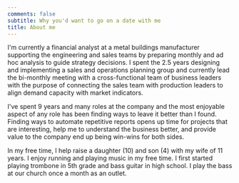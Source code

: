 ```yaml
---
comments: false
subtitle: Why you'd want to go on a date with me
title: About me
---
```


I'm currently a financial analyst at a metal buildings manufacturer supporting the engineering and sales teams by preparing monthly and ad hoc analysis to guide strategy decisions. I spent the 2.5 years designing and implementing a sales and operations planning group and currently lead the bi-monthly meeting with a cross-functional team of business leaders with the purpose of connecting the sales team with production leaders to align demand capacity with market indicators.

I've spent 9 years and many roles at the company and the most enjoyable aspect of any role has been finding ways to leave it better than I found. Finding ways to automate repetitive reports opens up time for projects that are interesting, help me to understand the business better, and provide value to the company end up being win-wins for both sides.

In my free time, I help raise a daughter (10) and son (4) with my wife of 11 years. I enjoy running and playing music in my free time. I first started playing trombone in 5th grade and bass guitar in high school. I play the bass at our church once a month as an outlet.

